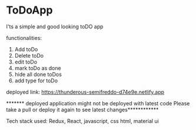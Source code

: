 # ToDoApp
I'ts a simple and good looking toDO app

functionalities:

1. Add toDo
2. Delete toDo
3. edit toDo
4. mark toDo as done
5. hide all done toDos
6. add type for toDo


deployed link: https://thunderous-semifreddo-d74e9e.netlify.app

******* deployed application might not be deployed with latest code Please take a pull or deploy it again to see latest changes************

Tech stack used: Redux, React, javascript, css html, material ui

